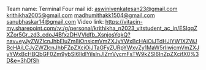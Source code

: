 Team name: Terminal Four
mail id: 
aswinivenkatesan23@gmail.com
krithikha2005@gmail.com
madhumithakk1504@gmail.com
sanubhaskar14@gmail.com
Video link:
https://vitacin-my.sharepoint.com/:v:/g/personal/krithikha_n2023_vitstudent_ac_in/ESIqqZXZor5Gr_zd3_cdoJ4BfxzDHVVldfb_XsnjosYqkQ?nav=eyJyZWZlcnJhbEluZm8iOnsicmVmZXJyYWxBcHAiOiJTdHJlYW1XZWJBcHAiLCJyZWZlcnJhbFZpZXciOiJTaGFyZURpYWxvZy1MaW5rIiwicmVmZXJyYWxBcHBQbGF0Zm9ybSI6IldlYiIsInJlZmVycmFsTW9kZSI6InZpZXcifX0%3D&e=3hDfSh
